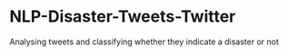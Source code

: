 # NLP-Disaster-Tweets-Twitter
Analysing tweets and classifying whether they indicate a disaster or not
